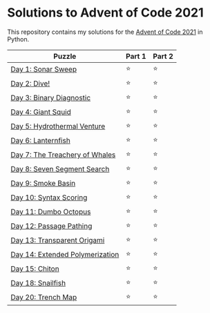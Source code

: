 # Solutions to Advent of Code 2021

This repository contains my solutions for the [Advent of Code 2021](https://adventofcode.com/2021) in Python.

|Puzzle|Part 1|Part 2|
|---|---|---|
|[Day 1: Sonar Sweep](https://adventofcode.com/2021/day/1)|&#11088;|&#11088;|
|[Day 2: Dive!](https://adventofcode.com/2021/day/2)|&#11088;|&#11088;|
|[Day 3: Binary Diagnostic](https://adventofcode.com/2021/day/3)|&#11088;|&#11088;|
|[Day 4: Giant Squid](https://adventofcode.com/2021/day/4)|&#11088;|&#11088;|
|[Day 5: Hydrothermal Venture](https://adventofcode.com/2021/day/5)|&#11088;|&#11088;|
|[Day 6: Lanternfish](https://adventofcode.com/2021/day/6)|&#11088;|&#11088;|
|[Day 7: The Treachery of Whales](https://adventofcode.com/2021/day/7)|&#11088;|&#11088;|
|[Day 8: Seven Segment Search](https://adventofcode.com/2021/day/8)|&#11088;|&#11088;|
|[Day 9: Smoke Basin](https://adventofcode.com/2021/day/9)|&#11088;|&#11088;|
|[Day 10: Syntax Scoring](https://adventofcode.com/2021/day/10)|&#11088;|&#11088;|
|[Day 11: Dumbo Octopus](https://adventofcode.com/2021/day/11)|&#11088;|&#11088;|
|[Day 12: Passage Pathing](https://adventofcode.com/2021/day/12)|&#11088;|&#11088;|
|[Day 13: Transparent Origami](https://adventofcode.com/2021/day/13)|&#11088;|&#11088;|
|[Day 14: Extended Polymerization](https://adventofcode.com/2021/day/14)|&#11088;|&#11088;|
|[Day 15: Chiton](https://adventofcode.com/2021/day/15)|&#11088;|&#11088;|
|[Day 18: Snailfish](https://adventofcode.com/2021/day/18)|&#11088;|&#11088;|
|[Day 20: Trench Map](https://adventofcode.com/2021/day/20)|&#11088;|&#11088;|
